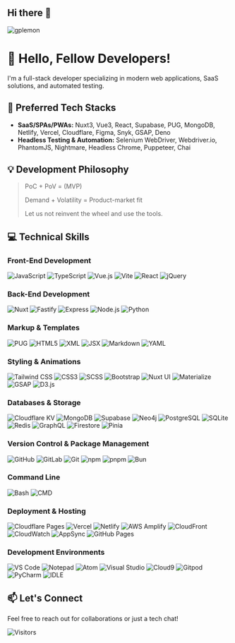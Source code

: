 ## Hi there 👋


<p align="left"> <img src="https://komarev.com/ghpvc/?username=gplemon&label=Profile%20views&color=0e75b6&style=flat" alt="gplemon" /> </p>

# 👋 Hello, Fellow Developers!

I'm a full-stack developer specializing in modern web applications, SaaS solutions, and automated testing.

## 🚀 Preferred Tech Stacks
- **SaaS/SPAs/PWAs:** Nuxt3, Vue3, React, Supabase, PUG, MongoDB, Netlify, Vercel, Cloudflare, Figma, Snyk, GSAP, Deno
- **Headless Testing & Automation:** Selenium WebDriver, Webdriver.io, PhantomJS, Nightmare, Headless Chrome, Puppeteer, Chai

## 💡 Development Philosophy
> PoC + PoV = (MVP)
> 
> Demand + Volatility = Product-market fit
>
> Let us not reinvent the wheel and use the tools.

## 💻 Technical Skills

### Front-End Development
![JavaScript](https://img.shields.io/badge/-JavaScript-F7DF1E?style=flat-square&logo=javascript&logoColor=black)
![TypeScript](https://img.shields.io/badge/-TypeScript-3178C6?style=flat-square&logo=typescript&logoColor=white)
![Vue.js](https://img.shields.io/badge/-Vue.js-4FC08D?style=flat-square&logo=vue.js&logoColor=white)
![Vite](https://img.shields.io/badge/-Vite-646CFF?style=flat-square&logo=vite&logoColor=white)
![React](https://img.shields.io/badge/-React-61DAFB?style=flat-square&logo=react&logoColor=black)
![jQuery](https://img.shields.io/badge/-jQuery-0769AD?style=flat-square&logo=jquery&logoColor=white)

### Back-End Development
![Nuxt](https://img.shields.io/badge/-Nuxt-00DC82?style=flat-square&logo=nuxt.js&logoColor=white)
![Fastify](https://img.shields.io/badge/-Fastify-000000?style=flat-square&logo=fastify&logoColor=white)
![Express](https://img.shields.io/badge/-Express-000000?style=flat-square&logo=express&logoColor=white)
![Node.js](https://img.shields.io/badge/-Node.js-339933?style=flat-square&logo=node.js&logoColor=white)
![Python](https://img.shields.io/badge/-Python-3776AB?style=flat-square&logo=python&logoColor=white)

### Markup & Templates
![PUG](https://img.shields.io/badge/-PUG-A86454?style=flat-square&logo=pug&logoColor=white)
![HTML5](https://img.shields.io/badge/-HTML5-E34F26?style=flat-square&logo=html5&logoColor=white)
![XML](https://img.shields.io/badge/-XML-0C54C2?style=flat-square&logo=xml&logoColor=white)
![JSX](https://img.shields.io/badge/-JSX-61DAFB?style=flat-square&logo=react&logoColor=black)
![Markdown](https://img.shields.io/badge/-Markdown-000000?style=flat-square&logo=markdown&logoColor=white)
![YAML](https://img.shields.io/badge/-YAML-CB171E?style=flat-square&logo=yaml&logoColor=white)

### Styling & Animations
![Tailwind CSS](https://img.shields.io/badge/-Tailwind_CSS-06B6D4?style=flat-square&logo=tailwind-css&logoColor=white)
![CSS3](https://img.shields.io/badge/-CSS3-1572B6?style=flat-square&logo=css3&logoColor=white)
![SCSS](https://img.shields.io/badge/-SCSS-CC6699?style=flat-square&logo=sass&logoColor=white)
![Bootstrap](https://img.shields.io/badge/-Bootstrap-7952B3?style=flat-square&logo=bootstrap&logoColor=white)
![Nuxt UI](https://img.shields.io/badge/-Nuxt_UI-00DC82?style=flat-square&logo=nuxt.js&logoColor=white)
![Materialize](https://img.shields.io/badge/-Materialize-EE6E73?style=flat-square&logo=materialize&logoColor=white)
![GSAP](https://img.shields.io/badge/-GSAP-88CE02?style=flat-square&logo=greensock&logoColor=black)
![D3.js](https://img.shields.io/badge/-D3.js-F9A03C?style=flat-square&logo=d3.js&logoColor=white)

### Databases & Storage
![Cloudflare KV](https://img.shields.io/badge/-Cloudflare_KV-F38020?style=flat-square&logo=cloudflare&logoColor=white)
![MongoDB](https://img.shields.io/badge/-MongoDB-47A248?style=flat-square&logo=mongodb&logoColor=white)
![Supabase](https://img.shields.io/badge/-Supabase-3ECF8E?style=flat-square&logo=supabase&logoColor=white)
![Neo4j](https://img.shields.io/badge/-Neo4j-4581C3?style=flat-square&logo=neo4j&logoColor=white)
![PostgreSQL](https://img.shields.io/badge/-PostgreSQL-336791?style=flat-square&logo=postgresql&logoColor=white)
![SQLite](https://img.shields.io/badge/-SQLite-003B57?style=flat-square&logo=sqlite&logoColor=white)
![Redis](https://img.shields.io/badge/-Redis-DC382D?style=flat-square&logo=redis&logoColor=white)
![GraphQL](https://img.shields.io/badge/-GraphQL-E10098?style=flat-square&logo=graphql&logoColor=white)
![Firestore](https://img.shields.io/badge/-Firestore-FFCA28?style=flat-square&logo=firebase&logoColor=black)
![Pinia](https://img.shields.io/badge/-Pinia-FFD859?style=flat-square&logo=vue.js&logoColor=black)

### Version Control & Package Management
![GitHub](https://img.shields.io/badge/-GitHub-181717?style=flat-square&logo=github&logoColor=white)
![GitLab](https://img.shields.io/badge/-GitLab-FCA121?style=flat-square&logo=gitlab&logoColor=white)
![Git](https://img.shields.io/badge/-Git-F05032?style=flat-square&logo=git&logoColor=white)
![npm](https://img.shields.io/badge/-npm-CB3837?style=flat-square&logo=npm&logoColor=white)
![pnpm](https://img.shields.io/badge/-pnpm-F69220?style=flat-square&logo=pnpm&logoColor=white)
![Bun](https://img.shields.io/badge/-Bun-000000?style=flat-square&logo=bun&logoColor=white)

### Command Line
![Bash](https://img.shields.io/badge/-Bash-4EAA25?style=flat-square&logo=gnu-bash&logoColor=white)
![CMD](https://img.shields.io/badge/-CMD-4D4D4D?style=flat-square&logo=windows-terminal&logoColor=white)

### Deployment & Hosting
![Cloudflare Pages](https://img.shields.io/badge/-Cloudflare_Pages-F38020?style=flat-square&logo=cloudflare&logoColor=white)
![Vercel](https://img.shields.io/badge/-Vercel-000000?style=flat-square&logo=vercel&logoColor=white)
![Netlify](https://img.shields.io/badge/-Netlify-00C7B7?style=flat-square&logo=netlify&logoColor=white)
![AWS Amplify](https://img.shields.io/badge/-AWS_Amplify-FF9900?style=flat-square&logo=aws-amplify&logoColor=white)
![CloudFront](https://img.shields.io/badge/-CloudFront-232F3E?style=flat-square&logo=amazon-aws&logoColor=white)
![CloudWatch](https://img.shields.io/badge/-CloudWatch-232F3E?style=flat-square&logo=amazon-aws&logoColor=white)
![AppSync](https://img.shields.io/badge/-AppSync-232F3E?style=flat-square&logo=amazon-aws&logoColor=white)
![GitHub Pages](https://img.shields.io/badge/-GitHub_Pages-222222?style=flat-square&logo=github&logoColor=white)

### Development Environments
![VS Code](https://img.shields.io/badge/-VS_Code-007ACC?style=flat-square&logo=visual-studio-code&logoColor=white)
![Notepad](https://img.shields.io/badge/-Notepad-0078D6?style=flat-square&logo=windows&logoColor=white)
![Atom](https://img.shields.io/badge/-Atom-66595C?style=flat-square&logo=atom&logoColor=white)
![Visual Studio](https://img.shields.io/badge/-Visual_Studio-5C2D91?style=flat-square&logo=visual-studio&logoColor=white)
![Cloud9](https://img.shields.io/badge/-Cloud9-232F3E?style=flat-square&logo=amazon-aws&logoColor=white)
![Gitpod](https://img.shields.io/badge/-Gitpod-FFAE33?style=flat-square&logo=gitpod&logoColor=white)
![PyCharm](https://img.shields.io/badge/-PyCharm-000000?style=flat-square&logo=pycharm&logoColor=white)
![IDLE](https://img.shields.io/badge/-IDLE_Shell-3776AB?style=flat-square&logo=python&logoColor=white)

## 📫 Let's Connect
Feel free to reach out for collaborations or just a tech chat!

![Visitors](https://img.shields.io/badge/dynamic/json?color=brightgreen&label=visitors&query=value&url=https://api.countapi.xyz/hit/github.com.username/visits)
